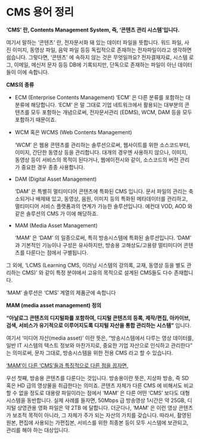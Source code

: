# CMS 용어 정리



**‘CMS’ 란, Contents Management System, 즉, ‘콘텐츠 관리 시스템’입니다.** 

여기서 말하는 ‘콘텐츠’ 란, 전자문서화 돼 있는 데이터 파일을 뜻합니다. 워드 파일, 사진 이미지, 동영상 파일, 음악 파일 등등 독립적으로 존재하는 전자파일이라고 생각하면 쉽습니다. 그렇다면, ‘콘텐츠’ 에 속하지 않는 것은 무엇일까요? 전자결재자료, 시스템 로그, 이메일, 메신저 문자 등등 DB에 기록되지만, 단독으로 존재하는 파일이 아닌 데이터들이 이에 속합니다.



**CMS의 종류**

* ECM (Enterprise Contents Management)
  ‘ECM’ 은 다른 분류를 포함하는 대분류에 해당합니다. ‘ECM’ 은 말 그대로 기업 네트워크에서 활용되는 대부분의 콘텐츠를 모두 포함하는 개념으로써, 전자문서관리 (EDMS), WCM, DAM 등을 모두 포함하기 때문이죠.

* WCM 혹은 WCMS (Web Contents Management)

  ‘WCM’ 은 웹용 콘텐츠를 관리하는 솔루션으로써, 웹사이트를 위한 소스코드부터, 이미지, 간단한 동영상 등을 관리합니다. 대개의 경우엔 사용하지 않으나, 이미지, 동영상 등이 서비스의 목적이 된다거나, 웹에이전시와 같이, 소스코드의 버전 관리가 중요한 경우 종종 사용합니다.

* DAM (Digital Asset Management)

  ‘DAM’ 은 특별히 멀티미디어 콘텐츠에 특화된 CMS 입니다. 문서 파일의 관리는 축소되거나 배제돼 있고, 동영상, 음원, 이미지 등의 특화된 메타데이터를 관리하고, 멀티미디어 서비스 플랫폼과의 연계가 가능한 솔루션입니다. 예컨대 VOD, AOD 와 같은 솔루션의 CMS 가 이에 해당하죠.

* MAM (Media Asset Management)

  ‘MAM’ 은 ‘DAM’ 의 일종으로써, 특히 방송시스템에 특화된 솔루션입니다. ‘DAM’ 과 기본적인 기능이나 구성은 유사하지만, 방송용 고해상도/고용량 멀티미디어 콘텐츠를 다룬다는 점에서 구별됩니다.

그 외에, ‘LCMS (Learning CMS, 이러닝 시스템의 강의록, 교재, 동영상 등을 별도 관리하는 CMS)’ 와 같이 특정 분야에서 고유의 목적으로 설계된 CMS들도 다수 존재합니다.



‘MAM’ 솔루션은 ‘CMS’ 계열의 제품군에 속합니다



**MAM (media asset management) 정의**

 **“아날로그 콘텐츠의 디지털화를 포함하여, 디지털 콘텐츠의 등록, 제작/편집, 아카이브, 검색, 서비스가 유기적으로 이루어지도록 디지털 자산을 통합 관리하는 시스템”** 입니다. 

여기서 ‘미디어 자산(media asset)’ 이란 뜻은, “방송시스템에서 다루는 영상 데이터를, 일반 IT 시스템의 텍스트 정보와 마찬가지로, 중요한 기업 자산으로 인식하고 관리한다” 는 의미로써, 문자 그대로, 방송시스템을 위한 전용 CMS 라고 할 수 있습니다.

<u>‘MAM’이 다른 ‘CMS’들과 특징적으로 다른 점을 꼽자면,</u>

우선 첫째, 방송용 콘텐츠를 다룬다는 것입니다. 방송용이란 뜻은, 지상파 방송, 즉 SD 혹은 HD 급의 영상물을 취급한다는 의미죠. 콘텐츠 자체가 다른 CMS 에 비해서도 비교할 수 없을 정도로 대용량 파일이라는 점에서 ‘MAM’ 은 다른 어떤 ‘CMS’ 보다도 대형 시스템을 동반합니다. 실제 사례를 들자면, 50Mbps 급 방송영상 1시간은 약 25GB, 디지털 상영관용 영화 파일은 약 2TB 에 달합니다. 더군다나, ‘MAM’ 은 이런 영상 콘텐츠가 보조적 목적이 아니라, 그 자체가 주가 되는 자산의 가치를 갖습니다. 따라서, 촬영된 원본, 편집에 사용되는 가편집본, 서비스를 위한 최종본 등이 모두 시스템에 보관되고, 관리를 해야 하는 대상입니다.





